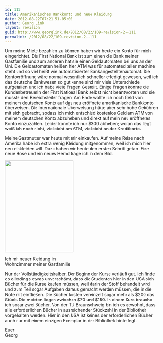 ```yaml
---
id: 111
title: Amerikanisches Bankkonto und neue Kleidung
date: 2012-08-22T07:21:51-05:00
author: Georg Link
layout: revision
guid: http://www.georglink.de/2012/08/22/109-revision-2--111
permalink: /2012/08/22/109-revision-2--111
---
```

Um meine Miete bezahlen zu können haben wir heute ein Konto für mich eingerichtet. Die First National Bank ist zum einen die Bank meiner Gastfamilie und zum anderen hat sie einen Geldautomaten bei uns an der Uni. Die Geldautomaten heißen hier ATM was für automated teller machine steht und so viel heißt wie automatisierter Bankangestelltenautomat. Die Kontoeröffnung wäre normal wesentlich schneller erledigt gewesen, weil ich das deutsche Bankwesen so gut kenne sind mir viele Unterschiede aufgefallen und ich habe viele Fragen Gestellt. Einige Fragen konnte die Kundenbetreuerin der First National Bank selbst nicht beantworten und sie musste den Bereichsleiter fragen. Am Ende wollte ich noch Geld von meinem deutschen Konto auf das neu eröffnete amerikanische Bankkonto überweisen. Die internationale Überweisung hätte aber sehr hohe Gebühren mit sich gebracht, sodass ich mich entschied kostenlos Geld am ATM von meinem deutschen Konto abzuheben und direkt auf mein neu eröffnetes Konto einzuzahlen. Leider konnte ich nur $300 abheben; woran das liegt weiß ich noch nicht, vielleicht am ATM, vielleicht an der Kreditkarte.

Meine Gastmutter war heute mit mir einkaufen. Auf meine Reise nach Amerika habe ich extra wenig Kleidung mitgenommen, weil ich mich hier neu einkleiden will. Dazu haben wir heute den ersten Schritt getan. Eine neue Hose und ein neues Hemd trage ich in dem Bild. 

<div id="attachment_108" style="width: 235px" class="wp-caption aligncenter">
  <a href="http://www.georglink.de/?attachment_id=108" rel="attachment wp-att-108"><img aria-describedby="caption-attachment-108" loading="lazy" src="http://www.georglink.de/media/2012/08/IMG_20120822_0354081217910889-225x300.jpg" alt="" title="Ich mit neuer Kleidung" width="225" height="300" class="size-medium wp-image-108" srcset="http://www.georglink.de/media/2012/08/IMG_20120822_0354081217910889-225x300.jpg 225w, http://www.georglink.de/media/2012/08/IMG_20120822_0354081217910889-768x1024.jpg 768w, http://www.georglink.de/media/2012/08/IMG_20120822_0354081217910889.jpg 1944w" sizes="(max-width: 225px) 100vw, 225px" /></a>
  
  <p id="caption-attachment-108" class="wp-caption-text">
    Ich mit neuer Kleidung im Wohnzimmer meiner Gastfamilie
  </p>
</div>

Nur der Vollständigkeitshalber. Der Beginn der Kurse verläuft gut. Ich finde es allerdings etwas unverschämt, dass die Studenten hier in den USA sich Bücher für die Kurse kaufen müssen, weil darin der Stoff behandelt wird und zum Teil sogar Aufgaben daraus gemacht werden müssen, die in die Note mit einfließen. Die Bücher kosten vereinzelt sogar mehr als $200 das Stück. Die meisten liegen zwischen $70 und $150. In einem Kurs brauche ich sogar zwei Bücher. Von der TU Braunschweig bin ich es gewohnt, dass alle erforderlichen Bücher in ausreichender Stückzahl in der Bibliothek vorgehalten werden. Hier in den USA ist keines der erforderlichen Bücher auch nur mit einem einzigen Exemplar in der Bibliothek hinterlegt. 

Euer  
Georg